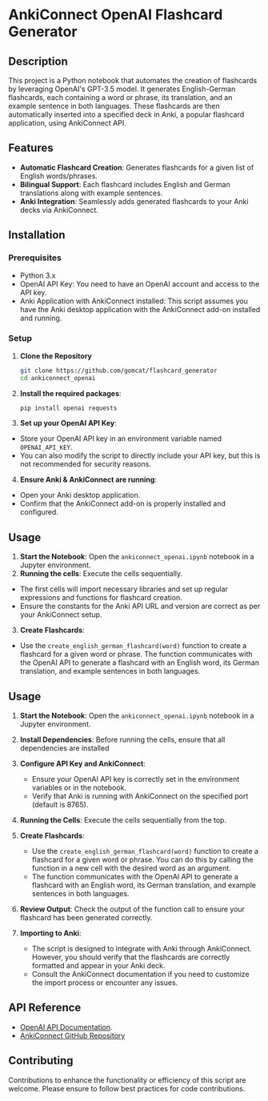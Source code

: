 # AnkiConnect OpenAI Flashcard Generator

## Description
This project is a Python notebook that automates the creation of flashcards by leveraging OpenAI's GPT-3.5 model. It generates English-German flashcards, each containing a word or phrase, its translation, and an example sentence in both languages. These flashcards are then automatically inserted into a specified deck in Anki, a popular flashcard application, using AnkiConnect API.

## Features
- **Automatic Flashcard Creation**: Generates flashcards for a given list of English words/phrases.
- **Bilingual Support**: Each flashcard includes English and German translations along with example sentences.
- **Anki Integration**: Seamlessly adds generated flashcards to your Anki decks via AnkiConnect.

## Installation

### Prerequisites
- Python 3.x
- OpenAI API Key: You need to have an OpenAI account and access to the API key.
- Anki Application with AnkiConnect installed: This script assumes you have the Anki desktop application with the AnkiConnect add-on installed and running.

### Setup
1. **Clone the Repository**
   ```bash
   git clone https://github.com/gomcat/flashcard_generator
   cd ankiconnect_openai
2. **Install the required packages**:
   ```bash
   pip install openai requests
4. **Set up your OpenAI API Key**:
- Store your OpenAI API key in an environment variable named `OPENAI_API_KEY`.
- You can also modify the script to directly include your API key, but this is not recommended for security reasons.

4. **Ensure Anki & AnkiConnect are running**:
- Open your Anki desktop application.
- Confirm that the AnkiConnect add-on is properly installed and configured.

## Usage
1. **Start the Notebook**: Open the `ankiconnect_openai.ipynb` notebook in a Jupyter environment.
2. **Running the cells**: Execute the cells sequentially.
- The first cells will import necessary libraries and set up regular expressions and functions for flashcard creation.
- Ensure the constants for the Anki API URL and version are correct as per your AnkiConnect setup.

3. **Create Flashcards**:
- Use the `create_english_german_flashcard(word)` function to create a flashcard for a given word or phrase. The function communicates with the OpenAI API to generate a flashcard with an English word, its German translation, and example sentences in both languages.

## Usage

1. **Start the Notebook**: Open the `ankiconnect_openai.ipynb` notebook in a Jupyter environment.

2. **Install Dependencies**: Before running the cells, ensure that all dependencies are installed

3. **Configure API Key and AnkiConnect**:
   - Ensure your OpenAI API key is correctly set in the environment variables or in the notebook.
   - Verify that Anki is running with AnkiConnect on the specified port (default is 8765).

4. **Running the Cells**: Execute the cells sequentially from the top.

5. **Create Flashcards**:
   - Use the `create_english_german_flashcard(word)` function to create a flashcard for a given word or phrase. You can do this by calling the function in a new cell with the desired word as an argument.
   - The function communicates with the OpenAI API to generate a flashcard with an English word, its German translation, and example sentences in both languages.

6. **Review Output**: Check the output of the function call to ensure your flashcard has been generated correctly.

7. **Importing to Anki**:
   - The script is designed to integrate with Anki through AnkiConnect. However, you should verify that the flashcards are correctly formatted and appear in your Anki deck.
   - Consult the AnkiConnect documentation if you need to customize the import process or encounter any issues.

## API Reference
- [OpenAI API Documentation](https://beta.openai.com/docs/).
-  [AnkiConnect GitHub Repository](https://foosoft.net/projects/anki-connect/)

## Contributing
Contributions to enhance the functionality or efficiency of this script are welcome. Please ensure to follow best practices for code contributions.
